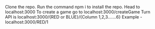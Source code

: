 Clone the repo.
Run the command npm i to install the repo.
Head to localhost:3000
To create a game go to localhost:3000/createGame
Turn API is localhost:3000/{RED or BLUE}/{Column 1,2,3.......6}
Example - localhost:3000/RED/1

